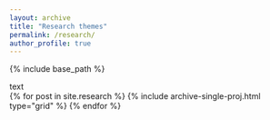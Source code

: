 ```yaml
---
layout: archive
title: "Research themes"
permalink: /research/
author_profile: true
---
```

{% include base_path %}

<hr-bold>
text
  
<div class="grid">
  <div class="wrapper">
    {% for post in site.research %}
      {% include archive-single-proj.html type="grid" %}
    {% endfor %}
  </div>
</div>
